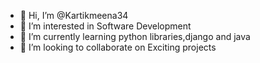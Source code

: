 - 👋 Hi, I’m @Kartikmeena34
- 👀 I’m interested in Software Development
- 🌱 I’m currently learning python libraries,django and java
- 💞️ I’m looking to collaborate on Exciting projects


<!---
Kartikmeena34/Kartikmeena34 is a ✨ special ✨ repository because its `README.md` (this file) appears on your GitHub profile.
You can click the Preview link to take a look at your changes.
--->
